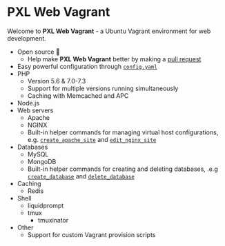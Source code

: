 # PXL Web Vagrant

Welcome to **PXL Web Vagrant** - a Ubuntu Vagrant environment for web development.

* Open source :100:
    * Help make **PXL Web Vagrant** better by making a [pull request](https://asdf.com)
* Easy powerful configuration through [`config.yaml`](/configuration.html#config-yaml)
* PHP
    * Version 5.6 & 7.0-7.3
    * Support for multiple versions running simultaneously
    * Caching with Memcached and APC
* Node.js
* Web servers
    * Apache
    * NGINX
    * Built-in helper commands for managing virtual host configurations, e.g. [`create_apache_site`](/web-servers/apache.html#create-apache-site) and [`edit_nginx_site`](/web-servers/nginx.html#edit-nginx-site)
* Databases
    * MySQL
    * MongoDB
    * Built-in helper commands for creating and deleting databases, .e.g [`create_database`](/databases/#create-database) and [`delete_database`](/databases/#delete-database)
* Caching
    * Redis
* Shell
    * liquidprompt
    * tmux
        * tmuxinator
* Other
    * Support for custom Vagrant provision scripts
